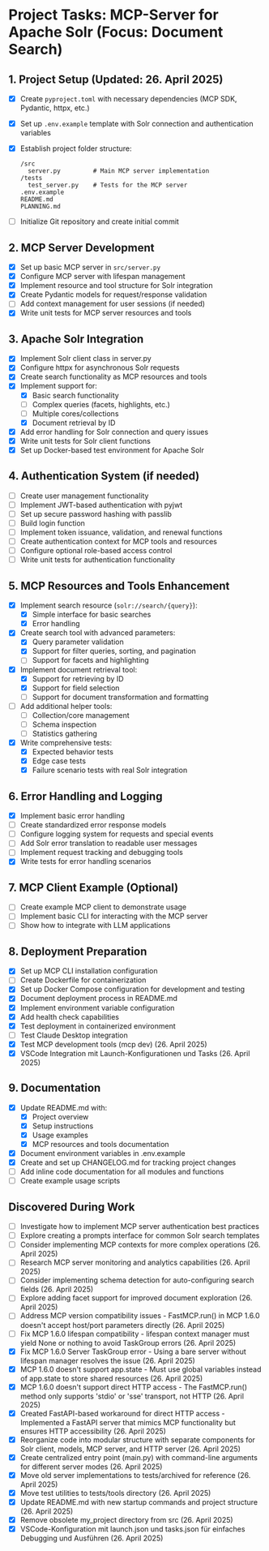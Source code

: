 # Project Tasks: MCP-Server for Apache Solr (Focus: Document Search)

## 1. Project Setup (Updated: 26. April 2025)

- [x] Create `pyproject.toml` with necessary dependencies (MCP SDK, Pydantic, httpx, etc.)
- [x] Set up `.env.example` template with Solr connection and authentication variables
- [x] Establish project folder structure:

  ```plaintext
  /src
    server.py         # Main MCP server implementation
  /tests
    test_server.py    # Tests for the MCP server
  .env.example
  README.md
  PLANNING.md
  ```

- [ ] Initialize Git repository and create initial commit

## 2. MCP Server Development

- [x] Set up basic MCP server in `src/server.py`
- [x] Configure MCP server with lifespan management
- [x] Implement resource and tool structure for Solr integration
- [x] Create Pydantic models for request/response validation
- [ ] Add context management for user sessions (if needed)
- [x] Write unit tests for MCP server resources and tools

## 3. Apache Solr Integration

- [x] Implement Solr client class in server.py
- [x] Configure httpx for asynchronous Solr requests
- [x] Create search functionality as MCP resources and tools
- [x] Implement support for:
  - [x] Basic search functionality
  - [ ] Complex queries (facets, highlights, etc.)
  - [ ] Multiple cores/collections
  - [x] Document retrieval by ID
- [x] Add error handling for Solr connection and query issues
- [x] Write unit tests for Solr client functions
- [x] Set up Docker-based test environment for Apache Solr

## 4. Authentication System (if needed)

- [ ] Create user management functionality
- [ ] Implement JWT-based authentication with pyjwt
- [ ] Set up secure password hashing with passlib
- [ ] Build login function
- [ ] Implement token issuance, validation, and renewal functions
- [ ] Create authentication context for MCP tools and resources
- [ ] Configure optional role-based access control
- [ ] Write unit tests for authentication functionality

## 5. MCP Resources and Tools Enhancement

- [x] Implement search resource (`solr://search/{query}`):
  - [x] Simple interface for basic searches
  - [x] Error handling
- [x] Create search tool with advanced parameters:
  - [x] Query parameter validation
  - [x] Support for filter queries, sorting, and pagination
  - [ ] Support for facets and highlighting
- [x] Implement document retrieval tool:
  - [x] Support for retrieving by ID
  - [x] Support for field selection
  - [ ] Support for document transformation and formatting
- [ ] Add additional helper tools:
  - [ ] Collection/core management
  - [ ] Schema inspection
  - [ ] Statistics gathering
- [x] Write comprehensive tests:
  - [x] Expected behavior tests
  - [x] Edge case tests
  - [x] Failure scenario tests with real Solr integration

## 6. Error Handling and Logging

- [x] Implement basic error handling
- [ ] Create standardized error response models
- [ ] Configure logging system for requests and special events
- [ ] Add Solr error translation to readable user messages
- [ ] Implement request tracking and debugging tools
- [x] Write tests for error handling scenarios

## 7. MCP Client Example (Optional)

- [ ] Create example MCP client to demonstrate usage
- [ ] Implement basic CLI for interacting with the MCP server
- [ ] Show how to integrate with LLM applications

## 8. Deployment Preparation

- [x] Set up MCP CLI installation configuration
- [ ] Create Dockerfile for containerization
- [x] Set up Docker Compose configuration for development and testing
- [x] Document deployment process in README.md
- [x] Implement environment variable configuration
- [x] Add health check capabilities
- [x] Test deployment in containerized environment
- [ ] Test Claude Desktop integration
- [x] Test MCP development tools (mcp dev) (26. April 2025)
- [x] VSCode Integration mit Launch-Konfigurationen und Tasks (26. April 2025)

## 9. Documentation

- [x] Update README.md with:
  - [x] Project overview
  - [x] Setup instructions
  - [x] Usage examples
  - [x] MCP resources and tools documentation
- [x] Document environment variables in .env.example
- [x] Create and set up CHANGELOG.md for tracking project changes
- [ ] Add inline code documentation for all modules and functions
- [ ] Create example usage scripts

## Discovered During Work

- [ ] Investigate how to implement MCP server authentication best practices
- [ ] Explore creating a prompts interface for common Solr search templates
- [ ] Consider implementing MCP contexts for more complex operations (26. April 2025)
- [ ] Research MCP server monitoring and analytics capabilities (26. April 2025)
- [ ] Consider implementing schema detection for auto-configuring search fields (26. April 2025)
- [ ] Explore adding facet support for improved document exploration (26. April 2025)
- [ ] Address MCP version compatibility issues - FastMCP.run() in MCP 1.6.0 doesn't accept host/port parameters directly (26. April 2025)
- [ ] Fix MCP 1.6.0 lifespan compatibility - lifespan context manager must yield None or nothing to avoid TaskGroup errors (26. April 2025)
- [x] Fix MCP 1.6.0 Server TaskGroup error - Using a bare server without lifespan manager resolves the issue (26. April 2025)
- [x] MCP 1.6.0 doesn't support app.state - Must use global variables instead of app.state to store shared resources (26. April 2025)
- [x] MCP 1.6.0 doesn't support direct HTTP access - The FastMCP.run() method only supports 'stdio' or 'sse' transport, not HTTP (26. April 2025)
- [x] Created FastAPI-based workaround for direct HTTP access - Implemented a FastAPI server that mimics MCP functionality but ensures HTTP accessibility (26. April 2025)
- [x] Reorganize code into modular structure with separate components for Solr client, models, MCP server, and HTTP server (26. April 2025)
- [x] Create centralized entry point (main.py) with command-line arguments for different server modes (26. April 2025)
- [x] Move old server implementations to tests/archived for reference (26. April 2025)
- [x] Move test utilities to tests/tools directory (26. April 2025)
- [x] Update README.md with new startup commands and project structure (26. April 2025)
- [x] Remove obsolete my_project directory from src (26. April 2025)
- [x] VSCode-Konfiguration mit launch.json und tasks.json für einfaches Debugging und Ausführen (26. April 2025)
